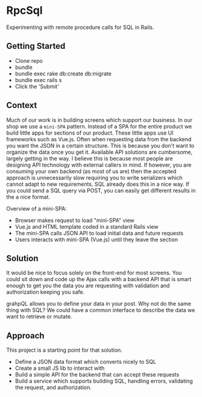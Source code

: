 # RpcSql

Experimenting with remote procedure calls for SQL in Rails.

## Getting Started

- Clone repo
- bundle
- bundle exec rake db:create db:migrate
- bundle exec rails s
- Click the 'Submit'

## Context

Much of our work is in building screens which support our business. In our shop
we use a `mini-SPA` pattern. Instead of a SPA for the entire product we build
little apps for sections of our product. These little apps use UI frameworks
such as Vue.js. Often when requesting data from the backend you want the JSON
in a certain structure. This is because you don't want to organize the data once
you get it. Available API solutions are cumbersome, largely getting in the way.
I believe this is because most people are designing API technology with external
callers in mind. If however, you are consuming your own backend (as most of us
are) then the accepted approach is unnecessarily slow requiring you to write
serializers which cannot adapt to new requirements. SQL already does this
in a nice way. If you could send a SQL query via POST, you can easily get
different results in the a nice format.

Overview of a mini-SPA:
- Browser makes request to load "mini-SPA" view
- Vue.js and HTML template coded in a standard Rails view
- The mini-SPA calls JSON API to load initial data and future requests
- Users interacts with mini-SPA (Vue.js) until they leave the section

## Solution

It would be nice to focus solely on the front-end for most screens. You could
sit down and code up the Ajax calls with a backend API that is smart enough
to get you the data you are requesting with validation and authorization
keeping you safe.

grahpQL allows you to define your data in your post. Why not do the same thing
with SQL? We could have a common interface to describe the data we want to
retrieve or mutate.

## Approach

This project is a starting point for that solution.

- Define a JSON data format which converts nicely to SQL
- Create a small JS lib to interact with
- Build a simple API for the backend that can accept these requests
- Build a service which supports building SQL, handling errors, validating
  the request, and authorization.
